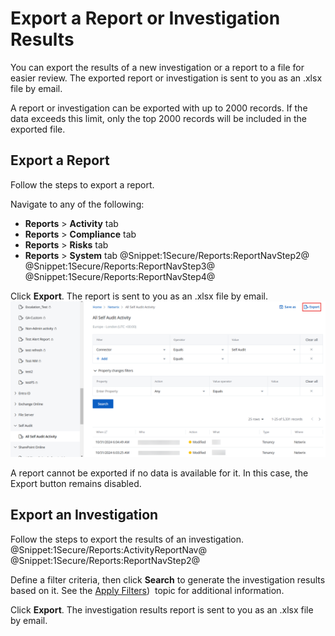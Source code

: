 # Export a Report or Investigation Results

You can export the results of a new investigation or a report to a file for easier review. The exported report or investigation is sent to you as an .xlsx file by email.

A report or investigation can be exported with up to 2000 records. If the data exceeds this limit, only the top 2000 records will be included in the exported file.

## Export a Report

Follow the steps to export a report.

Navigate to any of the following:

- **Reports** &gt; **Activity** tab
- **Reports** &gt; **Compliance** tab
- **Reports** &gt; **Risks** tab
- **Reports** &gt; **System** tab @Snippet:1Secure/Reports:ReportNavStep2@ 
@Snippet:1Secure/Reports:ReportNavStep3@ 
@Snippet:1Secure/Reports:ReportNavStep4@

Click **Export**. The report is sent to you as an .xlsx file by email.![](../../../Resources/Images/1Secure/ExportReport.png "Roports - Export option")

A report cannot be exported if no data is available for it. In this case, the Export button remains disabled.  

## Export an Investigation

Follow the steps to export the results of an investigation. @Snippet:1Secure/Reports:ActivityReportNav@ 
@Snippet:1Secure/Reports:ReportNavStep2@

Define a filter criteria, then click **Search** to generate the investigation results based on it. See the [Apply Filters](ApplyFilters.md))  topic for additional information.

Click **Export**. The investigation results report is sent to you as an .xlsx file by email.